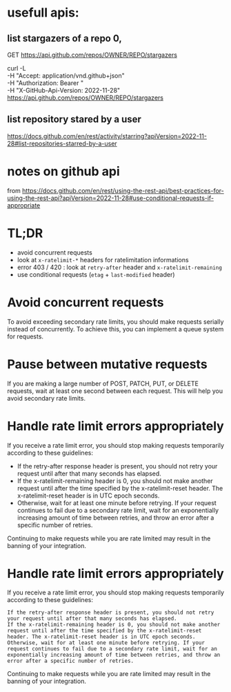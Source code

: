 

# usefull apis:

## list stargazers of a repo  0,


GET   https://api.github.com/repos/OWNER/REPO/stargazers

curl -L \
  -H "Accept: application/vnd.github+json" \
  -H "Authorization: Bearer <YOUR-TOKEN>" \
  -H "X-GitHub-Api-Version: 2022-11-28" \
  https://api.github.com/repos/OWNER/REPO/stargazers


## list repository stared by a user

https://docs.github.com/en/rest/activity/starring?apiVersion=2022-11-28#list-repositories-starred-by-a-user






# notes on github api

from https://docs.github.com/en/rest/using-the-rest-api/best-practices-for-using-the-rest-api?apiVersion=2022-11-28#use-conditional-requests-if-appropriate


# TL;DR

- avoid concurrent requests
- look at `x-ratelimit-*` headers for ratelimitation informations
- error 403 / 420 : look at `retry-after` header and `x-ratelimit-remaining`
- use conditional requests (`etag` + `last-modified` header)

# Avoid concurrent requests

To avoid exceeding secondary rate limits, you should make requests serially instead of concurrently. To achieve this, you can implement a queue system for requests.

# Pause between mutative requests

If you are making a large number of POST, PATCH, PUT, or DELETE requests, wait at least one second between each request. This will help you avoid secondary rate limits.


# Handle rate limit errors appropriately

If you receive a rate limit error, you should stop making requests temporarily according to these guidelines:

* If the retry-after response header is present, you should not retry your request until after that many seconds has elapsed.
* If the x-ratelimit-remaining header is 0, you should not make another request until after the time specified by the x-ratelimit-reset header. The x-ratelimit-reset header is in UTC epoch seconds.
* Otherwise, wait for at least one minute before retrying. If your request continues to fail due to a secondary rate limit, wait for an exponentially increasing amount of time between retries, and throw an error after a specific number of retries.

Continuing to make requests while you are rate limited may result in the banning of your integration.

# Handle rate limit errors appropriately

If you receive a rate limit error, you should stop making requests temporarily according to these guidelines:

    If the retry-after response header is present, you should not retry your request until after that many seconds has elapsed.
    If the x-ratelimit-remaining header is 0, you should not make another request until after the time specified by the x-ratelimit-reset header. The x-ratelimit-reset header is in UTC epoch seconds.
    Otherwise, wait for at least one minute before retrying. If your request continues to fail due to a secondary rate limit, wait for an exponentially increasing amount of time between retries, and throw an error after a specific number of retries.

Continuing to make requests while you are rate limited may result in the banning of your integration.
